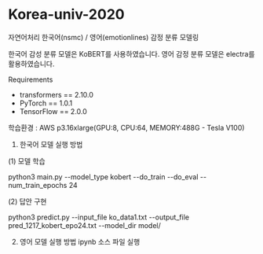 # Korea-univ-2020
자연어처리 한국어(nsmc) / 영어(emotionlines) 감정 분류 모델링

한국어 감성 분류 모델은 KoBERT를 사용하였습니다. 
영어 감정 분류 모델은 electra를 활용하였습니다. 

Requirements
- transformers == 2.10.0 
- PyTorch == 1.0.1
- TensorFlow == 2.0.0

학습환경 : AWS p3.16xlarge(GPU:8, CPU:64, MEMORY:488G - Tesla V100)

1. 한국어 모델 실행 방법
 
 (1) 모델 학습

python3 main.py --model_type kobert --do_train --do_eval --num_train_epochs 24
 
 (2) 답안 구현
 
 python3 predict.py --input_file ko_data1.txt --output_file pred_1217_kobert_epo24.txt --model_dir model/
 
 2. 영어 모델 실행 방법
 ipynb 소스 파일 실행
